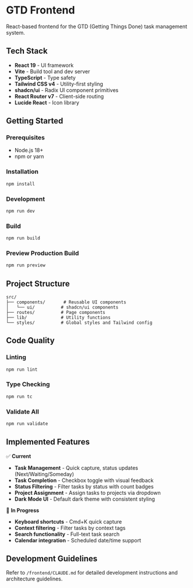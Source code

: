 # GTD Frontend

React-based frontend for the GTD (Getting Things Done) task management system.

## Tech Stack

- **React 19** - UI framework
- **Vite** - Build tool and dev server
- **TypeScript** - Type safety
- **Tailwind CSS v4** - Utility-first styling
- **shadcn/ui** - Radix UI component primitives
- **React Router v7** - Client-side routing
- **Lucide React** - Icon library

## Getting Started

### Prerequisites
- Node.js 18+
- npm or yarn

### Installation

```bash
npm install
```

### Development

```bash
npm run dev
```

### Build

```bash
npm run build
```

### Preview Production Build

```bash
npm run preview
```

## Project Structure

```
src/
├── components/       # Reusable UI components
│   └── ui/          # shadcn/ui components
├── routes/          # Page components
├── lib/             # Utility functions
└── styles/          # Global styles and Tailwind config
```

## Code Quality

### Linting
```bash
npm run lint
```

### Type Checking
```bash
npm run tc
```

### Validate All
```bash
npm run validate
```

## Implemented Features

✅ **Current**
- **Task Management** - Quick capture, status updates (Next/Waiting/Someday)
- **Task Completion** - Checkbox toggle with visual feedback
- **Status Filtering** - Filter tasks by status with count badges
- **Project Assignment** - Assign tasks to projects via dropdown
- **Dark Mode UI** - Default dark theme with consistent styling

🚧 **In Progress**
- **Keyboard shortcuts** - Cmd+K quick capture
- **Context filtering** - Filter tasks by context tags
- **Search functionality** - Full-text task search
- **Calendar integration** - Scheduled date/time support

## Development Guidelines

Refer to `/frontend/CLAUDE.md` for detailed development instructions and architecture guidelines.
